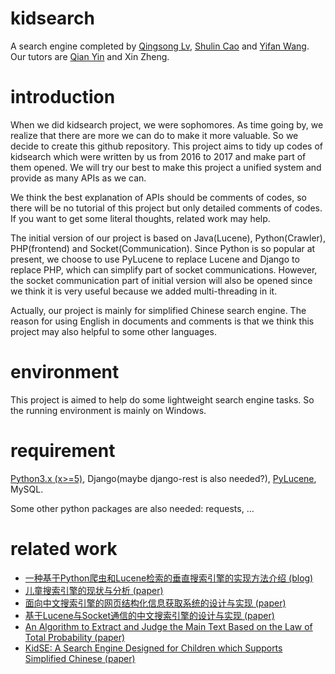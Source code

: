 # kidsearch
A search engine completed by [Qingsong Lv](https://github.com/1049451037), [Shulin Cao](https://github.com/ShulinCao) and [Yifan Wang](https://github.com/wangyifan0202). Our tutors are [Qian Yin](https://github.com/bnuyinqian) and Xin Zheng.

# introduction
When we did kidsearch project, we were sophomores. As time going by, we realize that there are more we can do to make it more valuable. So we decide to create this github repository. This project aims to tidy up codes of kidsearch which were written by us from 2016 to 2017 and make part of them opened. We will try our best to make this project a unified system and provide as many APIs as we can.

We think the best explanation of APIs should be comments of codes, so there will be no tutorial of this project but only detailed comments of codes. If you want to get some literal thoughts, related work may help. 

The initial version of our project is based on Java(Lucene), Python(Crawler), PHP(frontend) and Socket(Communication). Since Python is so popular at present, we choose to use PyLucene to replace Lucene and Django to replace PHP, which can simplify part of socket communications. However, the socket communication part of initial version will also be opened since we think it is very useful because we added multi-threading in it.

Actually, our project is mainly for simplified Chinese search engine. The reason for using English in documents and comments is that we think this project may also helpful to some other languages.

# environment
This project is aimed to help do some lightweight search engine tasks. So the running environment is mainly on Windows.

# requirement
[Python3.x (x>=5)](https://www.python.org/downloads/release/python-351/), Django(maybe django-rest is also needed?), [PyLucene](http://lucene.apache.org/pylucene/), MySQL.

Some other python packages are also needed: requests, ...

# related work
* [一种基于Python爬虫和Lucene检索的垂直搜索引擎的实现方法介绍 (blog)](http://www.cnblogs.com/itlqs/p/6797789.html)
* [儿童搜索引擎的现状与分析 (paper)](http://www.cqvip.com/QK/71889x/201703/epub1000000740663.html)
* [面向中文搜索引擎的网页结构化信息获取系统的设计与实现 (paper)](http://kns.cnki.net/KCMS/detail/detail.aspx?dbcode=CJFQ&dbname=CJFDLAST2017&filename=XXDL201623077&uid=WEEvREcwSlJHSldRa1FhdXNXYXFuemdtMThHRVFnUkIxM2VzUlpBWitJZz0=$9A4hF_YAuvQ5obgVAqNKPCYcEjKensW4ggI8Fm4gTkoUKaID8j8gFw!!&v=MDEwOTNJOUNZNFI4ZVgxTHV4WVM3RGgxVDNxVHJXTTFGckNVUkwyZVorZHFGeS9nVTcvS1BUWFBZckc0SDlmT3I=)
* [基于Lucene与Socket通信的中文搜索引擎的设计与实现 (paper)](http://kns.cnki.net/KCMS/detail/detail.aspx?dbcode=CJFQ&dbname=CJFDLAST2017&filename=WDZC201707036&uid=WEEvREcwSlJHSldRa1FhdXNXYXFuemdtMThHRVFnUkIxM2VzUlpBWitJZz0=$9A4hF_YAuvQ5obgVAqNKPCYcEjKensW4ggI8Fm4gTkoUKaID8j8gFw!!&v=MDU0MzExVDNxVHJXTTFGckNVUkwyZVorZHFGeS9nVTdyT01pblJiYkc0SDliTXFJOUdZb1I4ZVgxTHV4WVM3RGg=)
* [An Algorithm to Extract and Judge the Main Text Based on the Law of Total Probability (paper)](https://www.researchgate.net/publication/318391632_An_Algorithm_to_Extract_and_Judge_the_Main_Text_Based_on_the_Law_of_Total_Probability)
* [KidSE: A Search Engine Designed for Children which Supports Simplified Chinese (paper)](https://www.researchgate.net/publication/318390755_KidSE_A_Search_Engine_Designed_for_Children_which_Supports_Simplified_Chinese?ev=publicSearchHeader&_sg=aeB0tyixJT-V8czBLUB3qQWfRW1F2qUa2-l93CjHO6Eqaask2Jyy78awh83_nwXKzN3Hrt8_bNJQ0xA)
